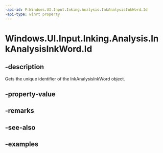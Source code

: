 ```yaml
---
-api-id: P:Windows.UI.Input.Inking.Analysis.InkAnalysisInkWord.Id
-api-type: winrt property
---
```


<!-- Property syntax.
public uint Id { get; }
-->

# Windows.UI.Input.Inking.Analysis.InkAnalysisInkWord.Id

## -description

Gets the unique identifier of the InkAnalysisInkWord object.

## -property-value

## -remarks

## -see-also

## -examples

